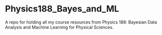 # Physics188_Bayes_and_ML
A repo for holding all my course resources from Physics 188: Bayesian Data Analysis and Machine Learning for Physical Sciences.
